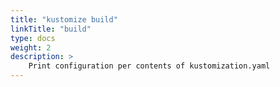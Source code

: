 ```yaml
---
title: "kustomize build"
linkTitle: "build"
type: docs
weight: 2
description: >
    Print configuration per contents of kustomization.yaml
---
```

